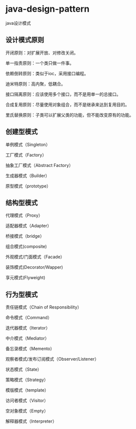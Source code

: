 # java-design-pattern
java设计模式

## 设计模式原则
开闭原则：对扩展开放、对修改关闭。

单一指责原则：一个类只做一件事。

依赖倒转原则：类似于ioc，采用接口编程。

迪米特原则：高内聚，低耦合。

接口隔离原则：应该使用多个接口，而不是用单一的总接口。

合成复用原则：尽量使用对象组合，而不是继承来达到复用目的。

里氏替换原则：子类可以扩展父类的功能，但不能改变原有的功能。


## 创建型模式
单例模式（Singleton）

工厂模式（Factory）

抽象工厂模式（Abstract Factory）

生成器模式（Builder）

原型模式（prototype）

## 结构型模式
代理模式（Proxy）

适配器模式（Adapter）

桥接模式（bridge）

组合模式(composite)

外观模式/门面模式（Facade）

装饰模式(Decorator/Wapper)

享元模式(Flyweight)

## 行为型模式
责任链模式（Chain of Responsibility）

命令模式（Command）

迭代器模式（Iterator）

中介模式（Mediator）

备忘录模式（Memento）

观察者模式/发布订阅模式（Observer/Listener）

状态模式（State）

策略模式（Strategy）

模版模式（template）

访问者模式（Visitor）

空对象模式（Empty）

解释器模式（Interpreter）
